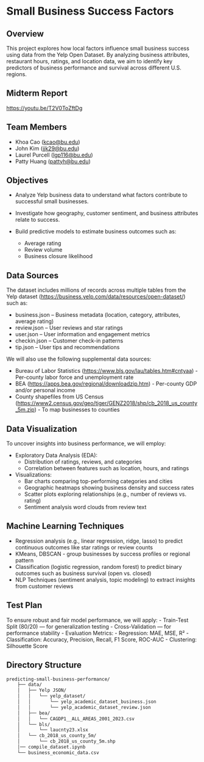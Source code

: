 # Small Business Success Factors

## Overview

This project explores how local factors influence small business success using data from the Yelp Open Dataset. By analyzing business attributes, restaurant hours, ratings, and location data, we aim to identify key predictors of business performance and survival across different U.S. regions. 

## Midterm Report
https://youtu.be/T2V0ToZftDg

## Team Members

- Khoa Cao (kcao@bu.edu)
- John Kim (jjk29@bu.edu)
- Laurel Purcell (lgp116@bu.edu)
- Patty Huang (pattyh@bu.edu)

## Objectives

- Analyze Yelp business data to understand what factors contribute to successful small businesses.

- Investigate how geography, customer sentiment, and business attributes relate to success.

- Build predictive models to estimate business outcomes such as:
    - Average rating
    - Review volume
    - Business closure likelihood

## Data Sources

The dataset includes millions of records across multiple tables from the Yelp dataset (https://business.yelp.com/data/resources/open-dataset/) such as:
- business.json – Business metadata (location, category, attributes, average rating)
- review.json – User reviews and star ratings
- user.json – User information and engagement metrics
- checkin.json – Customer check-in patterns
- tip.json – User tips and recommendations

We will also use the following supplemental data sources:
- Bureau of Labor Statistics (https://www.bls.gov/lau/tables.htm#cntyaa) - Per-county labor force and unemployment rate
- BEA (https://apps.bea.gov/regional/downloadzip.htm) - Per-county GDP and/or personal income
- County shapefiles from US Census (https://www2.census.gov/geo/tiger/GENZ2018/shp/cb_2018_us_county_5m.zip) - To map businesses to counties

## Data Visualization

To uncover insights into business performance, we will employ:

- Exploratory Data Analysis (EDA):
    - Distribution of ratings, reviews, and categories
    - Correlation between features such as location, hours, and ratings
- Visualizations:
    - Bar charts comparing top-performing categories and cities
    - Geographic heatmaps showing business density and success rates
    - Scatter plots exploring relationships (e.g., number of reviews vs. rating)
    - Sentiment analysis word clouds from review text

## Machine Learning Techniques

- Regression analysis (e.g., linear regression, ridge, lasso) to predict continuous outcomes like star ratings or review counts
- KMeans, DBSCAN - group businesses by success profiles or regional pattern
- Classification (logistic regression, random forest) to predict binary outcomes such as business survival (open vs. closed)
- NLP Techniques (sentiment analysis, topic modeling) to extract insights from customer reviews 

## Test Plan

To ensure robust and fair model performance, we will apply:
    - Train-Test Split (80/20) — for generalization testing
    - Cross-Validation — for performance stability
    - Evaluation Metrics:
        - Regression: MAE, MSE, R²
        - Classification: Accuracy, Precision, Recall, F1 Score, ROC-AUC
        - Clustering: Silhouette Score

## Directory Structure

```bash
predicting-small-business-performance/
    ├── data/
    │   ├── Yelp JSON/
    │   │   └── yelp_dataset/
    │   │       └── yelp_academic_dataset_business.json
    │   │       └── yelp_academic_dataset_review.json
    │   ├── bea/
    │   │   └── CAGDP1__ALL_AREAS_2001_2023.csv
    │   └── bls/
    │       └── laucnty23.xlsx
    │   └── cb_2018_us_county_5m/
    │       └── cb_2018_us_county_5m.shp
    │── compile_dataset.ipynb
    └── business_economic_data.csv
```
